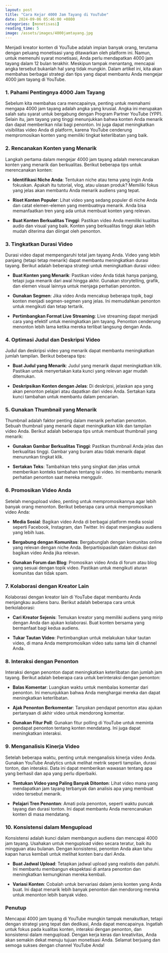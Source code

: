 ```yaml
---
layout: post
title: "Cara Kejar 4000 Jam Tayang di YouTube"
date: 2024-09-06 05:46:00 +0800
categories: [monetisasi]
reading_time: 5
image: /assets/images/4000jamtayang.jpg
---
```


Menjadi kreator konten di YouTube adalah impian banyak orang, terutama dengan peluang monetisasi yang ditawarkan oleh platform ini. Namun, untuk memenuhi syarat monetisasi, Anda perlu mendapatkan 4000 jam tayang dalam 12 bulan terakhir. Meskipun tampak menantang, mencapai angka tersebut bukanlah hal yang tidak mungkin. Dalam artikel ini, kita akan membahas berbagai strategi dan tips yang dapat membantu Anda mengejar 4000 jam tayang di YouTube.

### 1. Pahami Pentingnya 4000 Jam Tayang

Sebelum kita membahas cara mencapainya, penting untuk memahami mengapa 4000 jam tayang adalah angka yang krusial. Angka ini merupakan salah satu syarat untuk bergabung dengan Program Partner YouTube (YPP). Selain itu, jam tayang yang tinggi menunjukkan bahwa konten Anda menarik dan dapat memberikan nilai bagi penonton. Ini juga dapat meningkatkan visibilitas video Anda di platform, karena YouTube cenderung mempromosikan konten yang memiliki tingkat keterlibatan yang baik.

### 2. Rencanakan Konten yang Menarik

Langkah pertama dalam mengejar 4000 jam tayang adalah merencanakan konten yang menarik dan berkualitas. Berikut beberapa tips untuk merencanakan konten:

- **Identifikasi Niche Anda**: Tentukan niche atau tema yang ingin Anda fokuskan. Apakah itu tutorial, vlog, atau ulasan produk? Memiliki fokus yang jelas akan membantu Anda menarik audiens yang tepat.

- **Riset Konten Populer**: Lihat video yang sedang populer di niche Anda dan catat elemen-elemen yang membuatnya menarik. Anda bisa memanfaatkan tren yang ada untuk membuat konten yang relevan.

- **Buat Konten Berkualitas Tinggi**: Pastikan video Anda memiliki kualitas audio dan visual yang baik. Konten yang berkualitas tinggi akan lebih mudah diterima dan diingat oleh penonton.

### 3. Tingkatkan Durasi Video

Durasi video dapat mempengaruhi total jam tayang Anda. Video yang lebih panjang (tetapi tetap menarik) dapat membantu meningkatkan durasi tayang. Berikut adalah beberapa strategi untuk meningkatkan durasi video:

- **Buat Konten yang Menarik**: Pastikan video Anda tidak hanya panjang, tetapi juga menarik dari awal hingga akhir. Gunakan storytelling, grafik, dan elemen visual lainnya untuk menjaga perhatian penonton.

- **Gunakan Segmen**: Jika video Anda mencakup beberapa topik, bagi konten menjadi segmen-segmen yang jelas. Ini memudahkan penonton untuk mengikuti dan tetap tertarik.

- **Pertimbangkan Format Live Streaming**: Live streaming dapat menjadi cara yang efektif untuk meningkatkan jam tayang. Penonton cenderung menonton lebih lama ketika mereka terlibat langsung dengan Anda.

### 4. Optimasi Judul dan Deskripsi Video

Judul dan deskripsi video yang menarik dapat membantu meningkatkan jumlah tampilan. Berikut beberapa tips:

- **Buat Judul yang Menarik**: Judul yang menarik dapat meningkatkan klik. Pastikan untuk menyertakan kata kunci yang relevan agar mudah ditemukan.

- **Deskripsikan Konten dengan Jelas**: Di deskripsi, jelaskan apa yang akan penonton pelajari atau dapatkan dari video Anda. Sertakan kata kunci tambahan untuk membantu dalam pencarian.

### 5. Gunakan Thumbnail yang Menarik

Thumbnail adalah faktor penting dalam menarik perhatian penonton. Sebuah thumbnail yang menarik dapat meningkatkan klik dan tampilan video Anda. Berikut adalah beberapa tips untuk membuat thumbnail yang menarik:

- **Gunakan Gambar Berkualitas Tinggi**: Pastikan thumbnail Anda jelas dan berkualitas tinggi. Gambar yang buram atau tidak menarik dapat menurunkan tingkat klik.

- **Sertakan Teks**: Tambahkan teks yang singkat dan jelas untuk memberikan konteks tambahan tentang isi video. Ini membantu menarik perhatian penonton saat mereka menggulir.

### 6. Promosikan Video Anda

Setelah mengupload video, penting untuk mempromosikannya agar lebih banyak orang menonton. Berikut beberapa cara untuk mempromosikan video Anda:

- **Media Sosial**: Bagikan video Anda di berbagai platform media sosial seperti Facebook, Instagram, dan Twitter. Ini dapat menjangkau audiens yang lebih luas.

- **Bergabung dengan Komunitas**: Bergabunglah dengan komunitas online yang relevan dengan niche Anda. Berpartisipasilah dalam diskusi dan bagikan video Anda jika relevan.

- **Gunakan Forum dan Blog**: Promosikan video Anda di forum atau blog yang sesuai dengan topik video. Pastikan untuk mengikuti aturan komunitas dan tidak spam.

### 7. Kolaborasi dengan Kreator Lain

Kolaborasi dengan kreator lain di YouTube dapat membantu Anda menjangkau audiens baru. Berikut adalah beberapa cara untuk berkolaborasi:

- **Cari Kreator Sejenis**: Temukan kreator yang memiliki audiens yang mirip dengan Anda dan ajukan kolaborasi. Buat konten bersama yang bermanfaat bagi kedua audiens.

- **Tukar Tautan Video**: Pertimbangkan untuk melakukan tukar tautan video, di mana Anda mempromosikan video satu sama lain di channel Anda.

### 8. Interaksi dengan Penonton

Interaksi dengan penonton dapat meningkatkan keterlibatan dan jumlah jam tayang. Berikut adalah beberapa cara untuk berinteraksi dengan penonton:

- **Balas Komentar**: Luangkan waktu untuk membalas komentar dari penonton. Ini menunjukkan bahwa Anda menghargai mereka dan dapat meningkatkan keterlibatan.

- **Ajak Penonton Berkomentar**: Tanyakan pendapat penonton atau ajukan pertanyaan di akhir video untuk mendorong komentar.

- **Gunakan Fitur Poll**: Gunakan fitur polling di YouTube untuk meminta pendapat penonton tentang konten mendatang. Ini juga dapat meningkatkan interaksi.

### 9. Menganalisis Kinerja Video

Setelah beberapa waktu, penting untuk menganalisis kinerja video Anda. Gunakan YouTube Analytics untuk melihat metrik seperti tampilan, durasi tonton, dan interaksi. Data ini dapat memberikan wawasan tentang apa yang berhasil dan apa yang perlu diperbaiki.

- **Tentukan Video yang Paling Banyak Ditonton**: Lihat video mana yang mendapatkan jam tayang terbanyak dan analisis apa yang membuat video tersebut menarik.

- **Pelajari Tren Penonton**: Amati pola penonton, seperti waktu puncak tayang dan durasi tonton. Ini dapat membantu Anda merencanakan konten di masa mendatang.

### 10. Konsistensi dalam Mengupload

Konsistensi adalah kunci dalam membangun audiens dan mencapai 4000 jam tayang. Usahakan untuk mengupload video secara teratur, baik itu mingguan atau bulanan. Dengan konsistensi, penonton Anda akan tahu kapan harus kembali untuk melihat konten baru dari Anda.

- **Buat Jadwal Upload**: Tetapkan jadwal upload yang realistis dan patuhi. Ini membantu membangun ekspektasi di antara penonton dan meningkatkan kemungkinan mereka kembali.

- **Variasi Konten**: Cobalah untuk bervariasi dalam jenis konten yang Anda buat. Ini dapat menarik lebih banyak penonton dan mendorong mereka untuk menonton lebih banyak video.

### Penutup

Mencapai 4000 jam tayang di YouTube mungkin tampak menakutkan, tetapi dengan strategi yang tepat dan dedikasi, Anda dapat mencapainya. Ingatlah untuk fokus pada kualitas konten, interaksi dengan penonton, dan konsistensi dalam mengupload. Dengan kerja keras dan kreativitas, Anda akan semakin dekat menuju tujuan monetisasi Anda. Selamat berjuang dan semoga sukses dengan channel YouTube Anda!